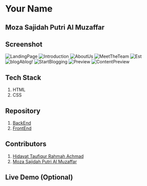 # Your Name
## Moza Sajidah Putri Al Muzaffar

## Screenshot
![LandingPage](https://github.com/svnflxvver/prepation-task-se/blob/main/MozaSajidahPutriAlMuzaffar/Screenshots/Landingpage.png)
![Introduction](https://github.com/svnflxvver/prepation-task-se/blob/main/MozaSajidahPutriAlMuzaffar/Screenshots/Introduction.png)
![AboutUs](https://github.com/svnflxvver/prepation-task-se/blob/main/MozaSajidahPutriAlMuzaffar/Screenshots/AboutUs.png)
![MeetTheTeam](https://github.com/svnflxvver/prepation-task-se/blob/main/MozaSajidahPutriAlMuzaffar/Screenshots/MeetTheTeam.png)
![Est](https://github.com/svnflxvver/prepation-task-se/blob/main/MozaSajidahPutriAlMuzaffar/Screenshots/Est.png)
![blogAblog!](https://github.com/svnflxvver/prepation-task-se/blob/main/MozaSajidahPutriAlMuzaffar/Screenshots/blogAblog!.png)
![StartBlogging](https://github.com/svnflxvver/prepation-task-se/blob/main/MozaSajidahPutriAlMuzaffar/Screenshots/StartBlogging.png)
![Preview](https://github.com/svnflxvver/prepation-task-se/blob/main/MozaSajidahPutriAlMuzaffar/Screenshots/Preview.png)
![ContentPreview](https://github.com/svnflxvver/prepation-task-se/blob/main/MozaSajidahPutriAlMuzaffar/Screenshots/ContentPreview.png)

## Tech Stack
1. HTML
2. CSS

## Repository
1. [BackEnd](https://github.com/hidayattaufiqur/blogAblog-Backend)
2. [FrontEnd](https://github.com/svnflxvver/blogAblog-Frontend)

## Contributors

1. [Hidayat Taufiqur Rahmah Achmad](https://github.com/hidayattaufiqur)
2. [Moza Sajidah Putri Al Muzaffar](https://github.com/svnflxvver)

## Live Demo  (Optional)
